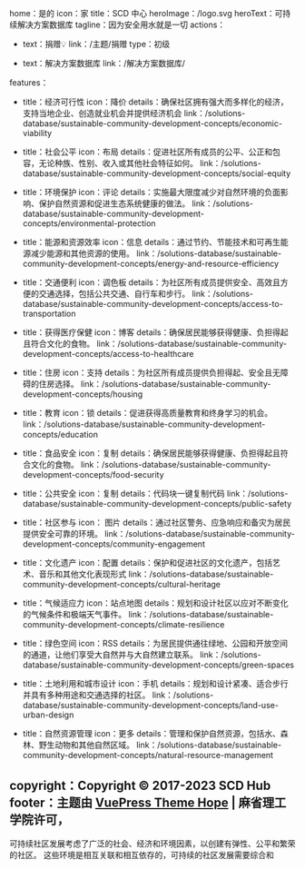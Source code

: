 home：是的
icon：家
title：SCD 中心
heroImage：/logo.svg
heroText：可持续解决方案数据库
tagline：因为安全用水就是一切
actions：
   - text：捐赠💡
     link：/主题/捐赠
     type：初级

   - text：解决方案数据库
     link：/解决方案数据库/

features：
   - title：经济可行性
     icon：降价
     details：确保社区拥有强大而多样化的经济，支持当地企业、创造就业机会并提供经济机会
     link：/solutions-database/sustainable-community-development-concepts/economic-viability

   - title：社会公平
     icon：布局
     details：促进社区所有成员的公平、公正和包容，无论种族、性别、收入或其他社会特征如何。
     link：/solutions-database/sustainable-community-development-concepts/social-equity

   - title：环境保护
     icon：评论
     details：实施最大限度减少对自然环境的负面影响、保护自然资源和促进生态系统健康的做法。
     link：/solutions-database/sustainable-community-development-concepts/environmental-protection

   - title：能源和资源效率
     icon：信息
     details：通过节约、节能技术和可再生能源减少能源和其他资源的使用。
     link：/solutions-database/sustainable-community-development-concepts/energy-and-resource-efficiency

   - title：交通便利
     icon：调色板
     details：为社区所有成员提供安全、高效且方便的交通选择，包括公共交通、自行车和步行。
     link：/solutions-database/sustainable-community-development-concepts/access-to-transportation

   - title：获得医疗保健
     icon：博客
     details：确保居民能够获得健康、负担得起且符合文化的食物。
     link：/solutions-database/sustainable-community-development-concepts/access-to-healthcare

   - title：住房
     icon：支持
     details：为社区所有成员提供负担得起、安全且无障碍的住房选择。
     link：/solutions-database/sustainable-community-development-concepts/housing

   - title：教育
     icon：锁
     details：促进获得高质量教育和终身学习的机会。
     link：/solutions-database/sustainable-community-development-concepts/education

   - title：食品安全
     icon：复制
     details：确保居民能够获得健康、负担得起且符合文化的食物。
     link：/solutions-database/sustainable-community-development-concepts/food-security

   - title：公共安全
     icon：复制
     details：代码块一键复制代码
     link：/solutions-database/sustainable-community-development-concepts/public-safety

   - title：社区参与
     icon： 图片
     details：通过社区警务、应急响应和备灾为居民提供安全可靠的环境。
     link：/solutions-database/sustainable-community-development-concepts/community-engagement

   - title：文化遗产
     icon：配置
     details：保护和促进社区的文化遗产，包括艺术、音乐和其他文化表现形式
     link：/solutions-database/sustainable-community-development-concepts/cultural-heritage

   - title：气候适应力
     icon：站点地图
     details：规划和设计社区以应对不断变化的气候条件和极端天气事件。
     link：/solutions-database/sustainable-community-development-concepts/climate-resilience

   - title：绿色空间
     icon：RSS
     details：为居民提供通往绿地、公园和开放空间的通道，让他们享受大自然并与大自然建立联系。
     link：/solutions-database/sustainable-community-development-concepts/green-spaces

   - title：土地利用和城市设计
     icon：手机
     details：规划和设计紧凑、适合步行并具有多种用途和交通选择的社区。
     link：/solutions-database/sustainable-community-development-concepts/land-use-urban-design

   - title：自然资源管理
     icon：更多
     details：管理和保护自然资源，包括水、森林、野生动物和其他自然区域。
     link：/solutions-database/sustainable-community-development-concepts/natural-resource-management


copyright：Copyright © 2017-2023 SCD Hub
footer：主题由 <a href="https://theme-hope.vuejs.press/" target="_blank">VuePress Theme Hope</a> | 麻省理工学院许可，
---

可持续社区发展考虑了广泛的社会、经济和环境因素，以创建有弹性、公平和繁荣的社区。 这些环境是相互关联和相互依存的，可持续的社区发展需要综合和
